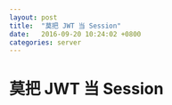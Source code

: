 ```yaml
---
layout: post
title:  "莫把 JWT 当 Session"
date:   2016-09-20 10:24:02 +0800
categories: server
---
```


# 莫把 JWT 当 Session
